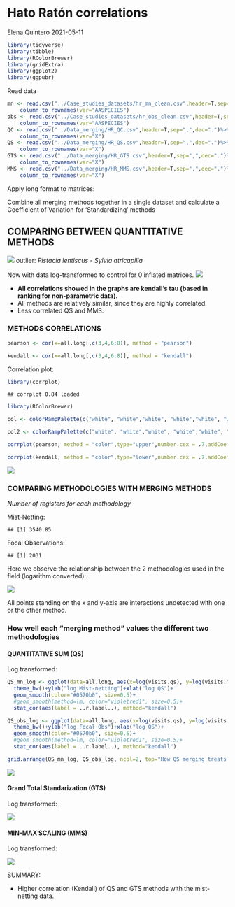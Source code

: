 Hato Ratón correlations
================
Elena Quintero
2021-05-11

``` r
library(tidyverse)
library(tibble)
library(RColorBrewer)
library(gridExtra)
library(ggplot2)
library(ggpubr)
```

Read data

``` r
mn <- read.csv("../Case_studies_datasets/hr_mn_clean.csv",header=T,sep=",",dec=".")%>% 
    column_to_rownames(var="AASPECIES")
obs <- read.csv("../Case_studies_datasets/hr_obs_clean.csv",header=T,sep=",",dec=".")%>% 
    column_to_rownames(var="AASPECIES")
QC <- read.csv("../Data_merging/HR_QC.csv",header=T,sep=",",dec=".")%>% 
    column_to_rownames(var="X")
QS <- read.csv("../Data_merging/HR_QS.csv",header=T,sep=",",dec=".")%>% 
    column_to_rownames(var="X")
GTS <- read.csv("../Data_merging/HR_GTS.csv",header=T,sep=",",dec=".")%>% 
    column_to_rownames(var="X")
MMS <- read.csv("../Data_merging/HR_MMS.csv",header=T,sep=",",dec=".")%>% 
    column_to_rownames(var="X")
```

Apply long format to matrices:

Combine all merging methods together in a single dataset and calculate a
Coefficient of Variation for ‘Standardizing’ methods

## COMPARING BETWEEN QUANTITATIVE METHODS

![](HR_correlations_files/figure-gfm/comparing%20between%20methods-1.png)<!-- -->
outlier: *Pistacia lentiscus - Sylvia atricapilla*

Now with data log-transformed to control for 0 inflated matrices.
![](HR_correlations_files/figure-gfm/comparing%20between%20methods%202-1.png)<!-- -->

-   **All correlations showed in the graphs are kendall’s tau (based in
    ranking for non-parametric data).**
-   All methods are relatively similar, since they are highly
    correlated.
-   Less correlated QS and MMS.

### METHODS CORRELATIONS

``` r
pearson <- cor(x=all.long[,c(3,4,6:8)], method = "pearson")

kendall <- cor(x=all.long[,c(3,4,6:8)], method = "kendall")
```

Correlation plot:

``` r
library(corrplot)
```

    ## corrplot 0.84 loaded

``` r
library(RColorBrewer)

col <- colorRampPalette(c("white", "white","white", "white","white", "white", "white",  "white", "white","#D9EF8B","#A6D96A","#66BD63"))

col2 <- colorRampPalette(c("white", "white","white", "white","white", "white", "white",  "white", "white","#edf8b1","#7fcdbb","#2c7fb8"))

corrplot(pearson, method = "color",type="upper",number.cex = .7,addCoef.col="black", tl.col = "black", col=col2(40), title="Pearson UP vs Kendall DOWN", tl.pos = "d",tl.srt = 45, cl.pos = "n")

corrplot(kendall, method = "color",type="lower",number.cex = .7,addCoef.col=T, tl.col = "black",  col=col2(40),diag = FALSE, tl.pos = "n", cl.pos = "n",add=T)
```

![](HR_correlations_files/figure-gfm/cors%202-1.png)<!-- -->

### COMPARING METHODOLOGIES WITH MERGING METHODS

*Number of registers for each methodology*

Mist-Netting:

    ## [1] 3540.85

Focal Observations:

    ## [1] 2031

Here we observe the relationship between the 2 methodologies used in the
field (logarithm converted):

![](HR_correlations_files/figure-gfm/unnamed-chunk-6-1.png)<!-- -->

All points standing on the x and y-axis are interactions undetected with
one or the other method.

### How well each “merging method” values the different two methodologies

#### QUANTITATIVE SUM (QS)

Log transformed:

``` r
QS_mn_log <- ggplot(data=all.long, aes(x=log(visits.qs), y=log(visits.mn)))+geom_point()+
  theme_bw()+ylab("log Mist-netting")+xlab("log QS")+
  geom_smooth(color="#0570b0", size=0.5)+
  #geom_smooth(method=lm, color="violetred1", size=0.5)+ 
  stat_cor(aes(label = ..r.label..), method="kendall")

QS_obs_log <- ggplot(data=all.long, aes(x=log(visits.qs), y=log(visits.obs)))+geom_point()+
  theme_bw()+ylab("log Focal Obs")+xlab("log QS")+
  geom_smooth(color="#0570b0", size=0.5)+
  #geom_smooth(method=lm, color="violetred1", size=0.5)+ 
  stat_cor(aes(label = ..r.label..), method="kendall")

grid.arrange(QS_mn_log, QS_obs_log, ncol=2, top="How QS merging treats each metholodgy (logs)")
```

![](HR_correlations_files/figure-gfm/unnamed-chunk-7-1.png)<!-- -->

#### Grand Total Standarization (GTS)

Log transformed:

![](HR_correlations_files/figure-gfm/unnamed-chunk-8-1.png)<!-- -->

#### MIN-MAX SCALING (MMS)

Log transformed:

![](HR_correlations_files/figure-gfm/unnamed-chunk-9-1.png)<!-- -->

SUMMARY:

-   Higher correlation (Kendall) of QS and GTS methods with the
    mist-netting data.
